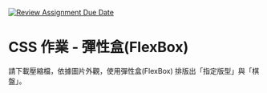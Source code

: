 [![Review Assignment Due Date](https://classroom.github.com/assets/deadline-readme-button-22041afd0340ce965d47ae6ef1cefeee28c7c493a6346c4f15d667ab976d596c.svg)](https://classroom.github.com/a/ZTgkOAVY)
# CSS 作業 - 彈性盒(FlexBox)

請下載壓縮檔，依據圖片外觀，使用彈性盒(FlexBox) 排版出「指定版型」與「棋盤」。
